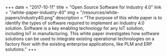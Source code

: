 +++
date = "2017-10-11"
title = "Open Source Software for Industry 4.0"
link = "/white-paper-industry-40"
img = "/resources/white-papers/industry40.png"
description = "The purpose of this white paper is to identify the types of software required to implement an Industry 4.0 solution. Software is a key enabling technology for any IoT solution, including IoT in manufacturing. This white paper investigates how software solutions can be used to integrate existing operational technologies on a factory floor with the existing enterprise applications, like PLM and ERP solutions."
+++
